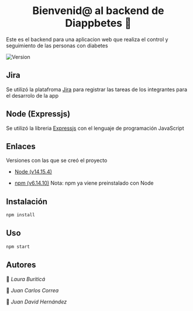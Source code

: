 <h1 align="center">Bienvenid@ al backend de Diappbetes 👋</h1>

Este es el backend para una aplicacion web que realiza el control y seguimiento de las personas con diabetes

<p>
  <img alt="Version" src="https://img.shields.io/badge/version-0.0-blue.svg?cacheSeconds=2592000" />
</p>

## Jira
Se utilizó la platafroma [Jira](https://equipo2703.atlassian.net/jira/software/projects/DIAPP/boards/1) para registrar las tareas de los integrantes para el desarrolo de la app

## Node (Expressjs)
Se utilizó la libreria [Expressjs](http://expressjs.com/es/) con el lenguaje de programación JavaScript

## Enlaces
Versiones con las que se creó el proyecto

- [Node (v14.15.4)](https://nodejs.org/es/download/releases/)

- [npm (v6.14.10)](https://www.npmjs.com/) Nota: npm ya viene preinstalado con Node
## Instalación

```sh
npm install
```

## Uso
```sh
npm start
```

## Autores

👤 *Laura Buriticá*

👤 *Juan Carlos Correa*

👤 *Juan David Hernández*
